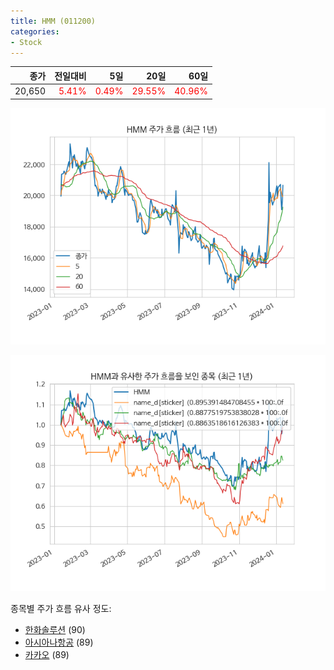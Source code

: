 ```yaml
---
title: HMM (011200)
categories:
- Stock
---
```


|종가|전일대비|5일|20일|60일|
|---:|-------:|--:|---:|---:|
|20,650|<span style="color: red">5.41%</span>|<span style="color: red">0.49%</span>|<span style="color: red">29.55%</span>|<span style="color: red">40.96%</span>|


<!-- more -->

![011200](/assets/images/stock/011200.png)

![011200](/assets/images/stock/011200_sim.png)

종목별 주가 흐름 유사 정도:
- [한화솔루션](/stock/009830/) (90)
- [아시아나항공](/stock/020560/) (89)
- [카카오](/stock/035720/) (89)